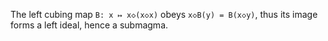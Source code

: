 The left cubing map `B: x ↦ x◇(x◇x)` obeys `x◇B(y) = B(x◇y)`, thus its image forms a left ideal, hence a submagma.
